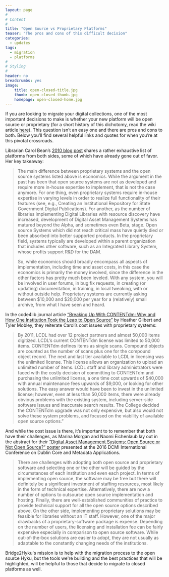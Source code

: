 ```yaml
---
layout: page
#
# Content
#
title: "Open Source vs Proprietary Platforms"
teaser: "The pros and cons of this difficult decision"
categories:
  - updates
tags:
  - migration
  - platforms
#
# Styling
#
header: no
breadcrumbs: yes
image:
    title: open-closed-title.jpg
    thumb: open-closed-thumb.jpg
    homepage: open-closed-home.jpg
---
```


If you are looking to migrate your digital collections, one of the most important decisions to make is whether your new platform will be open source or proprietary (for a short history of this dichotomy, read the wiki article <a href="https://en.wikipedia.org/wiki/Comparison_of_open-source_and_closed-source_software">here</a>).  This question isn’t an easy one and there are pros and cons to both. Below you’ll find several helpful links and quotes for when you’re at this pivotal crossroads. 

Librarian Carol Bean’s <a href="https://beanworks.clbean.com/2010/04/30/comparing-digital-library-systems/">2010 blog post</a> shares a rather exhaustive list of platforms from both sides, some of which have already gone out of favor. Her key takeaway:

> The main difference between proprietary systems and the open source systems listed above is economics.  While the argument in the past  has been that open source systems are not as developed and require more in-house expertise to implement, that is not the case anymore. For one thing, even proprietary systems require in-house expertise in varying levels in order to realize full functionality of their features (see, e.g., Creating an Institutional Repository for State Government Digital Publications).  For another, as the number of libraries implementing Digital Libraries with resource discovery have increased, development of Digital Asset Management Systems has  matured beyond the Alpha, and sometimes even Beta, stage.  Open source Systems which did not reach critical mass have quietly died or  been absorbed into better supported products.  In the proprietary field, systems typically are developed within a parent organization  that includes other software, such as an Integrated Library System, whose profits support R&D for the DAM.
>
> So, while economics should broadly encompass all aspects of  implementation, including time and asset costs, in this case the  economics is primarily the money involved, since the difference in the other factors has pretty much been leveled.  With any system,  you will be involved in user forums, in bug fix requests, in creating (or updating) documentation, in training, in local tweaking, with or without outside help.  Proprietary systems are currently asking between $10,000 and $20,000 per year for a (relatively) small archive, from what I have seen and heard.

In the code4lib journal article <a href="http://journal.code4lib.org/articles/8327">“Breaking Up With CONTENTdm: Why and How One Institution Took the Leap to Open Source”</a> by Heather Gilbert and Tyler Mobley, they reiterate Carol’s cost issues with proprietary systems: 

> By 2011, LCDL had over 12 project partners and almost 50,000 items digitized. LCDL’s current CONTENTdm license was limited to 50,000 items. CONTENTdm defines items as single scans. Compound objects are counted as the number of scans plus one for the compound object  record. The next and last tier available to LCDL in licensing was the unlimited license. This license allows an organization to upload  an unlimited number of items. LCDL staff and library administrators were faced with the costly decision of committing to CONTENTdm and  purchasing the unlimited license, a one time cost upwards of $40,000 with annual maintenance fees upwards of $9,000, or looking for  other solutions. The easy answer would have been to invest in the unlimited license; however, even at less than 50,000 items, there  were already obvious problems with the existing system, including server-side software issues and inaccurate search results. The  College decided the CONTENTdm upgrade was not only expensive, but also would not solve these system problems, and focused on the  viability of available open source options.”

And while the cost issue is there, it’s important to to remember that both have their challenges, as Marina Morgan and Naomi Eichenlaub lay out in the abstract for their <a href="http://dcpapers.dublincore.org/pubs/article/view/3827">“Digital Asset Management Systems: Open Source or Not Open Source?” poster</a> presented at the 2016 DCMI International Conference on Dublin Core and Metadata Applications. 

> There are challenges with adopting both open source and proprietary software and selecting one or the other will be guided by the  circumstances of each institution and even each project. In terms of implementing open source, the software may be free but there will  definitely be a significant investment of staffing resources, most likely in the form of technical expertise. Alternatively, there are  now a number of options to outsource open source implementation and hosting. Finally, there are well-established communities of  practice to provide technical support for all the open source options described above. On the other side, implementing proprietary  solutions may be feasible for libraries without an IT staff. However, one of the major drawbacks of a proprietary-software package is  expense. Depending on the number of users, the licensing and installation fee can be fairly expensive especially in comparison to open  source software. While out-of-the-box solutions are easier to adopt, they are not usually as adaptable to the constantly changing needs of the institutions.

Bridge2Hyku's mission is to help with the migration process to the open source Hyku, but the tools we're building and the best practices that will be highlighted, will be helpful to those that decide to migrate to closed platforms as well. 

